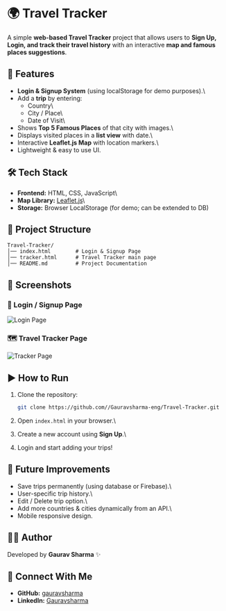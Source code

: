 # 🌍 Travel Tracker

A simple **web-based Travel Tracker** project that allows users to
**Sign Up, Login, and track their travel history** with an interactive
**map and famous places suggestions**.

## 🚀 Features

-   **Login & Signup System** (using localStorage for demo purposes).\
-   Add a **trip** by entering:
    -   Country\
    -   City / Place\
    -   Date of Visit\
-   Shows **Top 5 Famous Places** of that city with images.\
-   Displays visited places in a **list view** with date.\
-   Interactive **Leaflet.js Map** with location markers.\
-   Lightweight & easy to use UI.

## 🛠️ Tech Stack

-   **Frontend:** HTML, CSS, JavaScript\
-   **Map Library:** [Leaflet.js](https://leafletjs.com/)\
-   **Storage:** Browser LocalStorage (for demo; can be extended to DB)

## 📂 Project Structure

    Travel-Tracker/
    │── index.html        # Login & Signup Page
    │── tracker.html      # Travel Tracker main page
    │── README.md         # Project Documentation

## 📸 Screenshots

### 🔑 Login / Signup Page

![Login Page](https://dummyimage.com/600x300/39c5be/fff&text=Login+Page)

### 🗺️ Travel Tracker Page

![Tracker
Page](https://dummyimage.com/600x300/e0f7f7/000&text=Travel+Tracker)

## ▶️ How to Run

1.  Clone the repository:

    ``` bash
    git clone https://github.com//Gauravsharma-eng/Travel-Tracker.git
    ```

2.  Open `index.html` in your browser.\

3.  Create a new account using **Sign Up**.\

4.  Login and start adding your trips!

## 🔮 Future Improvements

-   Save trips permanently (using database or Firebase).\
-   User-specific trip history.\
-   Edit / Delete trip option.\
-   Add more countries & cities dynamically from an API.\
-   Mobile responsive design.

## 👨‍💻 Author

Developed by **Gaurav Sharma** ✨
## 🔗 Connect With Me
- **GitHub:** [gauravsharma](https://github.com/Gauravsharma-eng)
- **LinkedIn:** [Gauravsharma](www.linkedin.com/in/gaurav-sharma-aa584a257)

